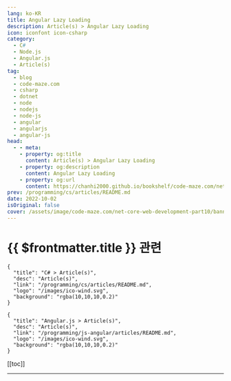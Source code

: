 ```yaml
---
lang: ko-KR
title: Angular Lazy Loading
description: Article(s) > Angular Lazy Loading
icon: iconfont icon-csharp
category: 
  - C#
  - Node.js
  - Angular.js
  - Article(s)
tag: 
  - blog
  - code-maze.com
  - csharp
  - dotnet
  - node
  - nodejs
  - node-js
  - angular
  - angularjs
  - angular-js
head:  
  - - meta:
    - property: og:title
      content: Article(s) > Angular Lazy Loading
    - property: og:description
      content: Angular Lazy Loading
    - property: og:url
      content: https://chanhi2000.github.io/bookshelf/code-maze.com/net-core-web-development-part10.html
prev: /programming/cs/articles/README.md
date: 2022-10-02
isOriginal: false
cover: /assets/image/code-maze.com/net-core-web-development-part10/banner.png
---
```


# {{ $frontmatter.title }} 관련

```component VPCard
{
  "title": "C# > Article(s)",
  "desc": "Article(s)",
  "link": "/programming/cs/articles/README.md",
  "logo": "/images/ico-wind.svg",
  "background": "rgba(10,10,10,0.2)"
}
```

```component VPCard
{
  "title": "Angular.js > Article(s)",
  "desc": "Article(s)",
  "link": "/programming/js-angular/articles/README.md",
  "logo": "/images/ico-wind.svg",
  "background": "rgba(10,10,10,0.2)"
}
```

[[toc]]

---

<SiteInfo
  name="Angular Lazy Loading"
  desc="Find out how to use angular modules, why are they important in our application and how to configure Angular Lazy Loading feature."
  url="https://code-maze.com/net-core-web-development-part10/"
  logo="/assets/image/code-maze.com/favicon.png"
  preview="/assets/image/code-maze.com/net-core-web-development-part10/banner.png"/>

<!-- TODO: 작성 -->

